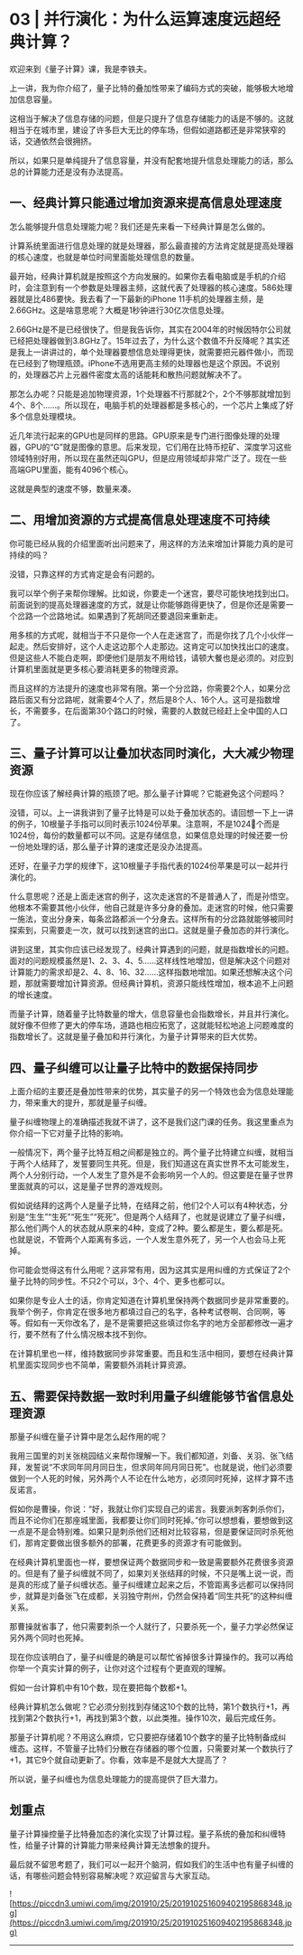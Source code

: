 # 03 | 并行演化：为什么运算速度远超经典计算？

欢迎来到《量子计算》课，我是李铁夫。

上一讲，我为你介绍了，量子比特的叠加性带来了编码方式的突破，能够极大地增加信息容量。

这相当于解决了信息存储的问题，但是只提升了信息存储能力的话是不够的。这就相当于在城市里，建设了许多巨大无比的停车场，但假如道路都还是非常狭窄的话，交通依然会很拥挤。

所以，如果只是单纯提升了信息容量，并没有配套地提升信息处理能力的话，那么总的计算能力还是没有办法提高。

## 一、经典计算只能通过增加资源来提高信息处理速度

怎么能够提升信息处理能力呢？我们还是先来看一下经典计算是怎么做的。

计算系统里面进行信息处理的就是处理器，那么最直接的方法肯定就是提高处理器的核心速度，也就是单位时间里面能处理信息的数量。

最开始，经典计算机就是按照这个方向发展的。如果你去看电脑或是手机的介绍时，会注意到有一个参数是处理器主频，这就代表了处理器的核心速度。586处理器就是比486要快。我去看了一下最新的iPhone 11手机的处理器主频，是2.66GHz。这是啥意思呢？大概是1秒钟进行30亿次信息处理。

2.66GHz是不是已经很快了。但是我告诉你，其实在2004年的时候因特尔公司就已经把处理器做到3.8GHz了。15年过去了，为什么这个数值不升反降呢？其实还是我上一讲讲过的，单个处理器要想信息处理得更快，就需要把元器件做小，而现在已经到了物理瓶颈。iPhone不选用更高主频的处理器也是这个原因。不说别的，处理器芯片上元器件密度太高的话能耗和散热问题就解决不了。

那怎么办呢？只能是追加物理资源，1个处理器不行那就2个，2个不够那就增加到4个、8个……。所以现在，电脑手机的处理器都是多核心的，一个芯片上集成了好多个信息处理模块。

近几年流行起来的GPU也是同样的思路。GPU原来是专门进行图像处理的处理器，GPU的“G”就是图像的意思。后来发现，它们用在比特币挖矿、深度学习这些领域特别好用，所以现在虽然还叫GPU，但是应用领域却非常广泛了。现在一些高端GPU里面，能有4096个核心。

这就是典型的速度不够，数量来凑。

## 二、用增加资源的方式提高信息处理速度不可持续

你可能已经从我的介绍里面听出问题来了，用这样的方法来增加计算能力真的是可持续的吗？

没错，只靠这样的方式肯定是会有问题的。

我可以举个例子来帮你理解。比如说，你要走一个迷宫，要尽可能快地找到出口。前面说到的提高处理器速度的方式，就是让你能够跑得更快了，但是你还是需要一个岔路一个岔路地试。如果遇到了死胡同还要退回来重新走。

用多核的方式呢，就相当于不只是你一个人在走迷宫了，而是你找了几个小伙伴一起走。然后安排好，这个人走这边那个人走那边。这肯定可以加快找出口的速度。但是这些人不能白走啊，即便他们是朋友不用给钱，请顿大餐也是必须的。对应到计算机里面就是更多核心要消耗更多的物理资源。

而且这样的方法提升的速度也非常有限。第一个分岔路，你需要2个人，如果分岔路后面又有分岔路呢，就需要4个人了，然后是8个人、16个人。这可是指数增长，不需要多，在后面第30个路口的时候，需要的人数就已经赶上全中国的人口了。

## 三、量子计算可以让叠加状态同时演化，大大减少物理资源

现在你应该了解经典计算的瓶颈了吧。那么量子计算呢？它能避免这个问题吗？

没错，可以。上一讲我讲到了量子比特是可以处于叠加状态的。请回想一下上一讲的例子，10根量子手指可以同时表示1024份苹果。注意啊，不是1024个而是1024份，每份的数量都可以不同。这是存储信息，如果信息处理的时候还要一份一份地处理的话，那么量子计算的速度还是没办法提高。

还好，在量子力学的规律下，这10根量子手指代表的1024份苹果是可以一起并行演化的。

什么意思呢？还是上面走迷宫的例子，这次走迷宫的不是普通人了，而是孙悟空。他根本不需要其他小伙伴，他自己就是许多分身的叠加。走迷宫的时候，他只需要一施法，变出分身来，每条岔路都派一个分身去。这样所有的分岔路就能够被同时探索到，只需要走一次，就可以找到迷宫的出口。这就是量子叠加态的并行演化。

讲到这里，其实你应该已经发现了。经典计算遇到的问题，就是指数增长的问题。面对的问题规模虽然是1、2、3、4、5……这样线性地增加，但是解决这个问题对计算能力的需求却是2、4、8、16、32……这样指数地增加。如果还想解决这个问题，那就需要增加计算资源。但经典计算机，资源只能线性增加，根本追不上问题的增长速度。

而量子计算，随着量子比特数量的增大，信息容量也会指数增长，并且并行演化。就好像不但修了更大的停车场，道路也相应拓宽了，这就能轻松地追上问题难度的指数增长了。这就是量子叠加和并行演化，为量子计算带来的巨大优势。

## 四、量子纠缠可以让量子比特中的数据保持同步

上面介绍的主要还是叠加性带来的优势，其实量子的另一个特效也会为信息处理能力，带来重大的提升，那就是量子纠缠。

量子纠缠物理上的准确描述我就不讲了，这不是我们这门课的任务。我这里重点为你介绍一下它对量子比特的影响。

一般情况下，两个量子比特互相之间都是独立的。两个量子比特建立纠缠，就相当于两个人结拜了，发誓要同生共死。但是，我们知道这在真实世界不太可能发生，两个人分别行动，一个人发生了意外是不会影响另一个人的。但这要是在量子世界里面就真的可以，这是量子世界的游戏规则。

假如说结拜的这两个人是量子比特，在结拜之前，他们2个人可以有4种状态，分别是“生生”“生死”“死生”“死死”。但是两个人结拜了，也就是说建立了量子纠缠，那么他们两个人的状态就从原来的4种，变成了2种。要么都是生，要么都是死。也就是说，不管两个人距离有多远，一个人发生意外死了，另一个人也会马上死掉。

你可能会觉得这有什么用呢？这非常有用，因为这其实是用纠缠的方式保证了2个量子比特的同步性。不只2个可以，3个、4个、更多也都可以。

如果你是专业人士的话，你肯定知道在计算机里保持两个数据同步是非常重要的。我举个例子，你肯定在很多地方都填过自己的名字，各种考试卷啊、合同啊，等等。假如有一天你改名了，是不是需要把这些填过你名字的地方全部都修改一遍才行，要不然有了什么情况根本找不到你。

在计算机里也一样，维持数据同步非常重要。而且和生活中相同，要想在经典计算机里面实现同步也不简单，需要额外消耗计算资源。

## 五、需要保持数据一致时利用量子纠缠能够节省信息处理资源

那量子纠缠在量子计算中是怎么起作用的呢？

我用三国里的刘关张桃园结义来帮你理解一下。我们都知道，刘备、关羽、张飞结拜，发誓说“不求同年同月同日生，但求同年同月同日死”。也就是说，他们必须要做到一个人死的时候，另外两个人不论在什么地方，必须同时死掉，这样才算不违反诺言。

假如你是曹操，你说：“好，我就让你们实现自己的诺言。我要派刺客刺杀你们，而且不论你们在那座城里面，我都要让你们同时死掉。”你可以想想看，要想做到这一点是不是会特别难。如果只是刺杀他们还相对比较容易，但是要保证同时杀死他们，那肯定要做出很多额外的部署，花费更多的资源才有可能做到。

在经典计算机里面也一样，要想保证两个数据同步和一致是需要额外花费很多资源的。但是有了量子纠缠就不同了，如果刘关张结拜的时候，不只是嘴上说一说，而是真的形成了量子纠缠状态。量子纠缠建立起来之后，不管距离多远都可以保持同步，就算是刘备张飞在成都，关羽独守荆州，仍然会保持着“同生共死”的这种纠缠关系。

那曹操就省事了，他只需要刺杀一个人就行了，只要杀死一个，量子力学必然保证另外两个同时也死掉。

现在你应该明白了，量子纠缠是的确是可以帮忙省掉很多计算操作的。我可以再给你举一个真实计算的例子，让你对这个过程有个更直观的理解。

假如一台计算机中有10个数，现在要把每个数都+1。

经典计算机怎么做呢？它必须分别找到存储这10个数的比特，第1个数执行+1，再找到第2个数执行+1，再找到第3个数，以此类推。操作10次，最后完成任务。

那量子计算机呢？不用这么麻烦，它只要把存储着10个数字的量子比特制备成纠缠态。这样，不管量子比特们分散在存储器的哪个位置，只需要对某一个数执行了+1，其它9个就自动更新了。你看，效率是不是就大大提高了？

所以说，量子纠缠也为信息处理能力的提高提供了巨大潜力。

## 划重点

量子计算操控量子比特叠加态的演化实现了计算过程。量子系统的叠加和纠缠特性，给量子计算的计算能力带来经典计算无法想象的提升。

最后就不留思考题了，我们可以一起开个脑洞，假如我们的生活中也有量子纠缠的话，有哪些问题会特别容易解决呢？欢迎留言与大家互动。

![https://piccdn3.umiwi.com/img/201910/25/201910251609402195868348.jpg](https://piccdn3.umiwi.com/img/201910/25/201910251609402195868348.jpg)

---
